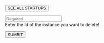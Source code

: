 <!-- TITLE: Remove Startup -->

<button >SEE ALL STARTUPS</button>

<p id="p"></p>

<input type="text" id="ID" placeholder="Required"><br>
Enter the Id of the instance you want to delete!

<button >SUMBIT</button>
